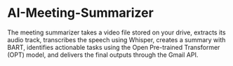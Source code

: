 # AI-Meeting-Summarizer
The meeting summarizer takes a video file stored on your drive, extracts its audio track, transcribes the speech using Whisper, creates a summary with BART, identifies actionable tasks using the Open Pre-trained Transformer (OPT) model, and delivers the final outputs through the Gmail API.
